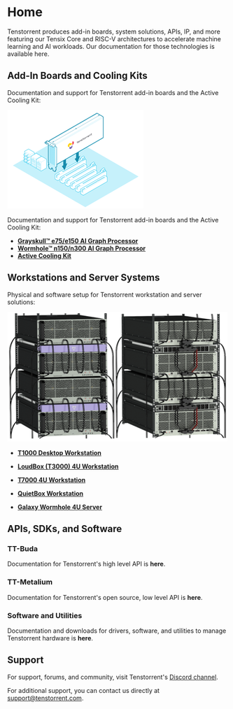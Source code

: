 # Home

Tenstorrent produces add-in boards, system solutions, APIs, IP, and more featuring our Tensix Core and RISC-V architectures to accelerate machine learning and AI workloads. Our documentation for those technologies is available here.



## Add-In Boards and Cooling Kits

Documentation and support for Tenstorrent add-in boards and the Active Cooling Kit:

![](./images/main_image1.png)

Documentation and support for Tenstorrent add-in boards and the Active Cooling Kit:

- [**Grayskull™ e75/e150 AI Graph Processor**](./aibs/grayskull/README.md)
- [**Wormhole™ n150/n300 AI Graph Processor**](./aibs/wormhole/README.md)
- [**Active Cooling Kit**](./aibs/ack.md)



## Workstations and Server Systems

Physical and software setup for Tenstorrent workstation and server solutions:

![](./images/galaxyservers.png)

- [**T1000 Desktop Workstation**](./systems/t1000/README.md)

- [**LoudBox (T3000) 4U Workstation**](./systems/t3000/README.md)

- [**T7000 4U Workstation**](./systems/t7000/README.md)

- [**QuietBox Workstation**](./systems/quietbox/README.md)

- [**Galaxy Wormhole 4U Server**](./galaxy4U/README.md)

  

## APIs, SDKs, and Software

### TT-Buda

Documentation for Tenstorrent's high level API is **here**.



### TT-Metalium 

Documentation for Tenstorrent's open source, low level API is **here**.

 

### Software and Utilities

Documentation and downloads for drivers, software, and utilities to manage Tenstorrent hardware is **here**.



## Support

For support, forums, and community, visit Tenstorrent's [Discord channel](https://discord.gg/tvhGzHQwaj).

For additional support, you can contact us directly at [support@tenstorrent.com](mailto:support@tenstorrent.com).
